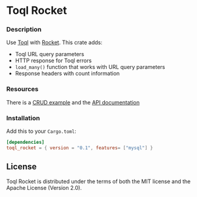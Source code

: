 # Toql Rocket

### Description
Use [Toql](https://crates.io/crates/toql) with [Rocket](https://crates.io/crates/rocket). This crate adds:

- Toql URL query parameters
- HTTP response for Toql errors
- `load_many()` function that works with URL query parameters
- Response headers with count information


### Resources
There is a  [CRUD example](https://github.com/roy-ganz/toql_rocket/blob/master/examples/crud_mysql/main.rs) and the [API documentation](https://docs.rs/toql_rocket/0.1/toql/)


### Installation

Add this to your `Cargo.toml`:

```toml
[dependencies]
toql_rocket = { version = "0.1", features= ["mysql"] }

```





## License

Toql Rocket is distributed under the terms of both the MIT license and the
Apache License (Version 2.0).

